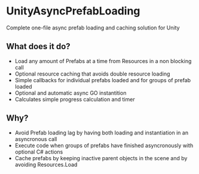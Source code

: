 # UnityAsyncPrefabLoading
Complete one-file async prefab loading and caching solution for Unity

## What does it do?
- Load any amount of Prefabs at a time from Resources in a non blocking call
- Optional resource caching that avoids double resource loading
- Simple callbacks for individual prefabs loaded and for groups of prefab loaded
- Optional and automatic async GO instantition 
- Calculates simple progress calculation and timer

## Why?
- Avoid Prefab loading lag by having both loading and instantiation in an asyncronous call
- Execute code when groups of prefabs have finished asyncronously with optional C# actions
- Cache prefabs by keeping inactive parent objects in the scene and by avoiding Resources.Load
